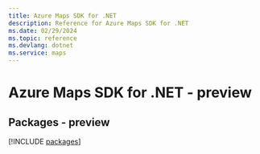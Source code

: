 ```yaml
---
title: Azure Maps SDK for .NET
description: Reference for Azure Maps SDK for .NET
ms.date: 02/29/2024
ms.topic: reference
ms.devlang: dotnet
ms.service: maps
---
```

# Azure Maps SDK for .NET - preview
## Packages - preview
[!INCLUDE [packages](maps-index.md)]
